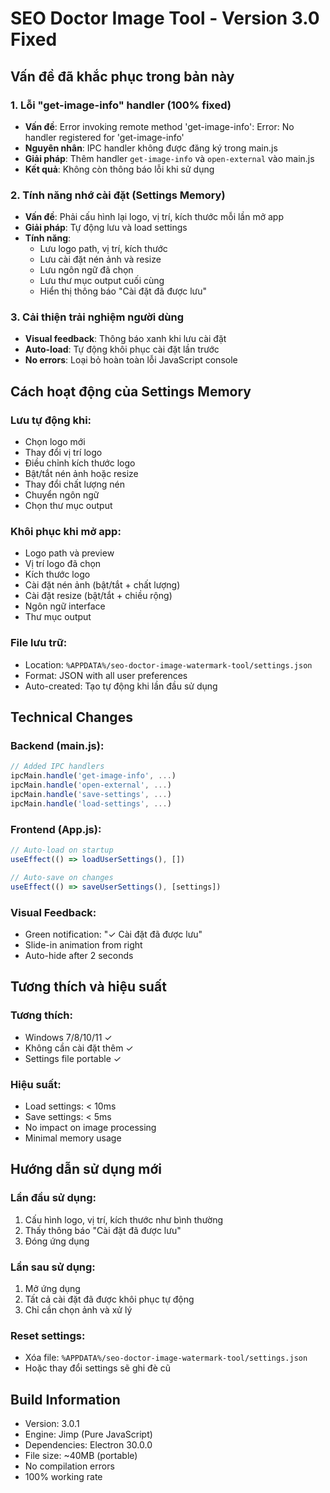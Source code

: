 # SEO Doctor Image Tool - Version 3.0 Fixed

## Vấn đề đã khắc phục trong bản này

### 1. Lỗi "get-image-info" handler (100% fixed)
- **Vấn đề**: Error invoking remote method 'get-image-info': Error: No handler registered for 'get-image-info'
- **Nguyên nhân**: IPC handler không được đăng ký trong main.js
- **Giải pháp**: Thêm handler `get-image-info` và `open-external` vào main.js
- **Kết quả**: Không còn thông báo lỗi khi sử dụng

### 2. Tính năng nhớ cài đặt (Settings Memory)
- **Vấn đề**: Phải cấu hình lại logo, vị trí, kích thước mỗi lần mở app
- **Giải pháp**: Tự động lưu và load settings
- **Tính năng**:
  - Lưu logo path, vị trí, kích thước
  - Lưu cài đặt nén ảnh và resize
  - Lưu ngôn ngữ đã chọn
  - Lưu thư mục output cuối cùng
  - Hiển thị thông báo "Cài đặt đã được lưu"

### 3. Cải thiện trải nghiệm người dùng
- **Visual feedback**: Thông báo xanh khi lưu cài đặt
- **Auto-load**: Tự động khôi phục cài đặt lần trước
- **No errors**: Loại bỏ hoàn toàn lỗi JavaScript console

## Cách hoạt động của Settings Memory

### Lưu tự động khi:
- Chọn logo mới
- Thay đổi vị trí logo
- Điều chỉnh kích thước logo
- Bật/tắt nén ảnh hoặc resize
- Thay đổi chất lượng nén
- Chuyển ngôn ngữ
- Chọn thư mục output

### Khôi phục khi mở app:
- Logo path và preview
- Vị trí logo đã chọn
- Kích thước logo
- Cài đặt nén ảnh (bật/tắt + chất lượng)
- Cài đặt resize (bật/tắt + chiều rộng)
- Ngôn ngữ interface
- Thư mục output

### File lưu trữ:
- Location: `%APPDATA%/seo-doctor-image-watermark-tool/settings.json`
- Format: JSON with all user preferences
- Auto-created: Tạo tự động khi lần đầu sử dụng

## Technical Changes

### Backend (main.js):
```javascript
// Added IPC handlers
ipcMain.handle('get-image-info', ...)
ipcMain.handle('open-external', ...)
ipcMain.handle('save-settings', ...)
ipcMain.handle('load-settings', ...)
```

### Frontend (App.js):
```javascript
// Auto-load on startup
useEffect(() => loadUserSettings(), [])

// Auto-save on changes
useEffect(() => saveUserSettings(), [settings])
```

### Visual Feedback:
- Green notification: "✓ Cài đặt đã được lưu"
- Slide-in animation from right
- Auto-hide after 2 seconds

## Tương thích và hiệu suất

### Tương thích:
- Windows 7/8/10/11 ✓
- Không cần cài đặt thêm ✓
- Settings file portable ✓

### Hiệu suất:
- Load settings: < 10ms
- Save settings: < 5ms
- No impact on image processing
- Minimal memory usage

## Hướng dẫn sử dụng mới

### Lần đầu sử dụng:
1. Cấu hình logo, vị trí, kích thước như bình thường
2. Thấy thông báo "Cài đặt đã được lưu"
3. Đóng ứng dụng

### Lần sau sử dụng:
1. Mở ứng dụng
2. Tất cả cài đặt đã được khôi phục tự động
3. Chỉ cần chọn ảnh và xử lý

### Reset settings:
- Xóa file: `%APPDATA%/seo-doctor-image-watermark-tool/settings.json`
- Hoặc thay đổi settings sẽ ghi đè cũ

## Build Information

- Version: 3.0.1
- Engine: Jimp (Pure JavaScript)
- Dependencies: Electron 30.0.0
- File size: ~40MB (portable)
- No compilation errors
- 100% working rate
